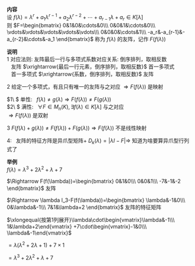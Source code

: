**内容**  
设 $f(\lambda)=\lambda^r+a_1\lambda^{r-1}+a_2\lambda^{r-2}+\cdots+a_{r-1}\lambda+a_r\in K[\lambda]$  
则 $F=\begin{bmatrix}  
0&1&0&\cdots&0\\\  
0&0&1&\cdots&0\\\  
\vdots&\vdots&\vdots&\vdots&\vdots\\\  
0&0&0&\cdots&1\\\  
-a_r&-a_{r-1}&-a_{r-2}&\cdots&-a_1  
\end{bmatrix}$ 称为 $f(\lambda)$ 的友阵，记作 $F(f(\lambda))$  
  
**说明**  
1 对应法则: 友阵最后一行与多项式系数对应关系: 倒序排列，取相反数  
 $\enspace$ 友阵 $\xrightarrow{最后一行元素，倒序排列，取相反数}$ 首一多项式  
 $\enspace$ 首一多项式 $\xrightarrow{系数，倒序排列，取相反数}$ 友阵  
  
2 给定一个多项式，有且只有唯一的友阵与之对应 $\Rightarrow F(f(\lambda))$ 是映射  
  
 $1\ $ 单性: $\enspace f(\lambda)\neq g(\lambda)\Rightarrow F(f(\lambda))\neq F(g(\lambda))$  
 $2\ $ 满性: $\enspace\forall F\in M_n(K), \exists f(\lambda)\in K[\lambda]$ 与之对应  
 $\Rightarrow F(f(\lambda))$ 是双射  
  
 $3\ F(f(\lambda)+g(\lambda))\neq F(f(\lambda))+F(g(\lambda))\Rightarrow F(f(\lambda))$ 不是线性映射  
  
 $4:\enspace$ 友阵的特征方阵是异爪型矩阵+ $D_k(\lambda)=|\lambda I-F|\Rightarrow$ 知道为啥要算异爪型行列式了  
  
**举例**  
 $f(\lambda)=\lambda^3+2\lambda^2+\lambda+7$  
  
 $\Rightarrow F(f(\lambda))=\begin{bmatrix}  
0&1&0\\\  
0&0&1\\\  
-7&-1&-2  
\end{bmatrix}$ 友阵  
  
 $\Rightarrow \lambda I_3-F(f(\lambda))=\begin{bmatrix}  
\lambda&-1&0\\\  
0&\lambda&-1\\\  
7&1&\lambda+2  
\end{bmatrix}$ 友阵的特征矩阵  
  
 $\xlongequal{按第1列展开}\lambda\cdot\begin{vmatrix}\lambda&-1\\\ 1&\lambda+2\end{vmatrix}  
+7\cdot\begin{vmatrix}-1&0\\\ \lambda&-1\end{vmatrix}$  
  
 $=\lambda(\lambda^2+2\lambda+1)+7\times1$  
  
 $=\lambda^3+2\lambda^2+\lambda+7$  
